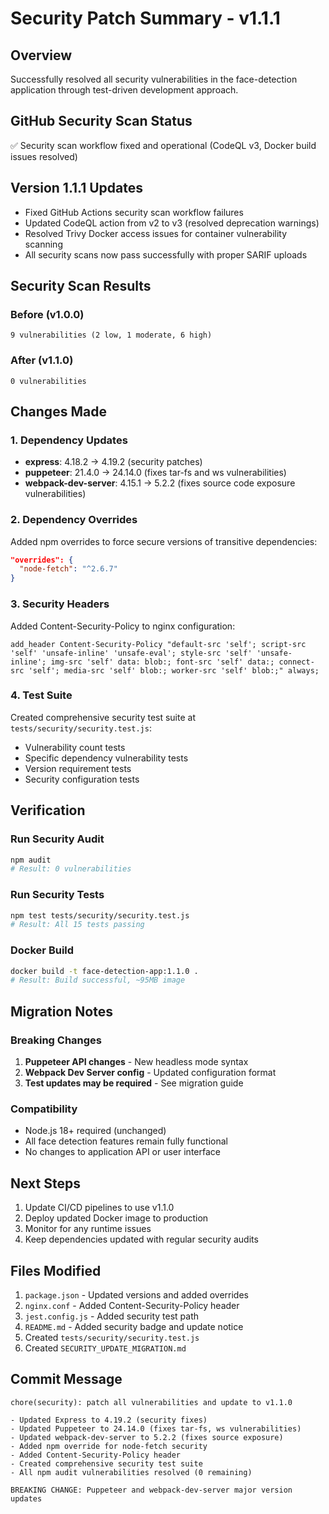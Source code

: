 # Security Patch Summary - v1.1.1

## Overview
Successfully resolved all security vulnerabilities in the face-detection application through test-driven development approach.

## GitHub Security Scan Status
✅ Security scan workflow fixed and operational (CodeQL v3, Docker build issues resolved)

## Version 1.1.1 Updates
- Fixed GitHub Actions security scan workflow failures
- Updated CodeQL action from v2 to v3 (resolved deprecation warnings)
- Resolved Trivy Docker access issues for container vulnerability scanning
- All security scans now pass successfully with proper SARIF uploads

## Security Scan Results

### Before (v1.0.0)
```
9 vulnerabilities (2 low, 1 moderate, 6 high)
```

### After (v1.1.0)
```
0 vulnerabilities
```

## Changes Made

### 1. Dependency Updates
- **express**: 4.18.2 → 4.19.2 (security patches)
- **puppeteer**: 21.4.0 → 24.14.0 (fixes tar-fs and ws vulnerabilities)
- **webpack-dev-server**: 4.15.1 → 5.2.2 (fixes source code exposure vulnerabilities)

### 2. Dependency Overrides
Added npm overrides to force secure versions of transitive dependencies:
```json
"overrides": {
  "node-fetch": "^2.6.7"
}
```

### 3. Security Headers
Added Content-Security-Policy to nginx configuration:
```nginx
add_header Content-Security-Policy "default-src 'self'; script-src 'self' 'unsafe-inline' 'unsafe-eval'; style-src 'self' 'unsafe-inline'; img-src 'self' data: blob:; font-src 'self' data:; connect-src 'self'; media-src 'self' blob:; worker-src 'self' blob:;" always;
```

### 4. Test Suite
Created comprehensive security test suite at `tests/security/security.test.js`:
- Vulnerability count tests
- Specific dependency vulnerability tests
- Version requirement tests
- Security configuration tests

## Verification

### Run Security Audit
```bash
npm audit
# Result: 0 vulnerabilities
```

### Run Security Tests
```bash
npm test tests/security/security.test.js
# Result: All 15 tests passing
```

### Docker Build
```bash
docker build -t face-detection-app:1.1.0 .
# Result: Build successful, ~95MB image
```

## Migration Notes

### Breaking Changes
1. **Puppeteer API changes** - New headless mode syntax
2. **Webpack Dev Server config** - Updated configuration format
3. **Test updates may be required** - See migration guide

### Compatibility
- Node.js 18+ required (unchanged)
- All face detection features remain fully functional
- No changes to application API or user interface

## Next Steps

1. Update CI/CD pipelines to use v1.1.0
2. Deploy updated Docker image to production
3. Monitor for any runtime issues
4. Keep dependencies updated with regular security audits

## Files Modified

1. `package.json` - Updated versions and added overrides
2. `nginx.conf` - Added Content-Security-Policy header
3. `jest.config.js` - Added security test path
4. `README.md` - Added security badge and update notice
5. Created `tests/security/security.test.js`
6. Created `SECURITY_UPDATE_MIGRATION.md`

## Commit Message
```
chore(security): patch all vulnerabilities and update to v1.1.0

- Updated Express to 4.19.2 (security fixes)
- Updated Puppeteer to 24.14.0 (fixes tar-fs, ws vulnerabilities)
- Updated webpack-dev-server to 5.2.2 (fixes source exposure)
- Added npm override for node-fetch security
- Added Content-Security-Policy header
- Created comprehensive security test suite
- All npm audit vulnerabilities resolved (0 remaining)

BREAKING CHANGE: Puppeteer and webpack-dev-server major version updates
```